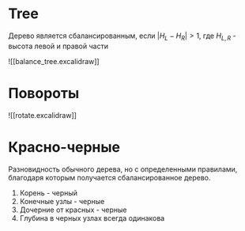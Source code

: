 # Tree
Дерево является сбалансированным, если $|H_L-H_R|>1$, где $H_{L,R}$ - высота левой и правой части

![[balance_tree.excalidraw]]

# Повороты
![[rotate.excalidraw]]

# Красно-черные
Разновидность обычного дерева, но с определенными правилами, благодаря которым получается сбалансированное дерево.
1. Корень - черный
2. Конечные узлы - черные
3. Дочерние от красных - черные
4. Глубина в черных узлах всегда одинакова


